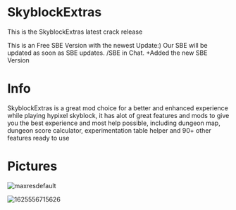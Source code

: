 # SkyblockExtras
This is the SkyblockExtras latest crack release

This is an Free SBE Version with the newest Update:) Our SBE will be updated as soon as SBE updates. /SBE in Chat. +Added the new SBE Version

# Info
SkyblockExtras is a great mod choice for a better and enhanced experience while playing hypixel skyblock, it has alot of great features and mods to give you the best experience and most help possible, including dungeon map, dungeon score calculator, experimentation table helper and 90+ other features ready to use

# Pictures

![maxresdefault](https://user-images.githubusercontent.com/110854982/184527808-e54f2ca9-27f5-47be-8ad4-7cfefe2b0986.jpg)

![1625556715626](https://user-images.githubusercontent.com/110854982/184527840-923b1d3a-40c8-4e81-b044-49e43a0b3047.png)

